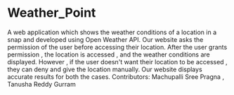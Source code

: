 # Weather_Point
A web application which shows the weather conditions of a location in a snap and developed using Open Weather API.
Our website asks the permission of the user before accessing their location.
After the user grants permission , the location is accessed , and the weather conditions are displayed.
However , if the user doesn't want their location to be accessed , they can deny and give the location manually.
Our website displays accurate results for both the cases.
Contributors: Machupalli Sree Pragna , Tanusha Reddy Gurram 
